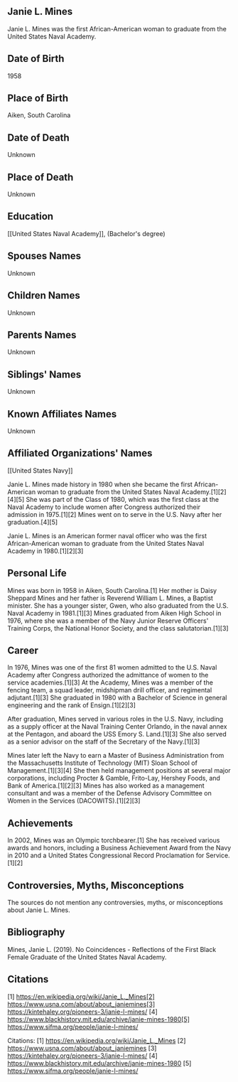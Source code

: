 ## Janie L. Mines
Janie L. Mines was the first African-American woman to graduate from the United States Naval Academy.

## Date of Birth
1958

## Place of Birth
Aiken, South Carolina

## Date of Death
Unknown

## Place of Death
Unknown

## Education
[[United States Naval Academy]], (Bachelor's degree)

## Spouses Names
Unknown

## Children Names
Unknown

## Parents Names
Unknown

## Siblings' Names
Unknown

## Known Affiliates Names
Unknown

## Affiliated Organizations' Names
[[United States Navy]]

Janie L. Mines made history in 1980 when she became the first African-American woman to graduate from the United States Naval Academy.[1][2][4][5] She was part of the Class of 1980, which was the first class at the Naval Academy to include women after Congress authorized their admission in 1975.[1][2] Mines went on to serve in the U.S. Navy after her graduation.[4][5]

Janie L. Mines is an American former naval officer who was the first African-American woman to graduate from the United States Naval Academy in 1980.[1][2][3] 

## Personal Life
Mines was born in 1958 in Aiken, South Carolina.[1] Her mother is Daisy Sheppard Mines and her father is Reverend William L. Mines, a Baptist minister. She has a younger sister, Gwen, who also graduated from the U.S. Naval Academy in 1981.[1][3] Mines graduated from Aiken High School in 1976, where she was a member of the Navy Junior Reserve Officers' Training Corps, the National Honor Society, and the class salutatorian.[1][3]

## Career
In 1976, Mines was one of the first 81 women admitted to the U.S. Naval Academy after Congress authorized the admittance of women to the service academies.[1][3] At the Academy, Mines was a member of the fencing team, a squad leader, midshipman drill officer, and regimental adjutant.[1][3] She graduated in 1980 with a Bachelor of Science in general engineering and the rank of Ensign.[1][2][3] 

After graduation, Mines served in various roles in the U.S. Navy, including as a supply officer at the Naval Training Center Orlando, in the naval annex at the Pentagon, and aboard the USS Emory S. Land.[1][3] She also served as a senior advisor on the staff of the Secretary of the Navy.[1][3] 

Mines later left the Navy to earn a Master of Business Administration from the Massachusetts Institute of Technology (MIT) Sloan School of Management.[1][3][4] She then held management positions at several major corporations, including Procter & Gamble, Frito-Lay, Hershey Foods, and Bank of America.[1][2][3] Mines has also worked as a management consultant and was a member of the Defense Advisory Committee on Women in the Services (DACOWITS).[1][2][3]

## Achievements
In 2002, Mines was an Olympic torchbearer.[1] She has received various awards and honors, including a Business Achievement Award from the Navy in 2010 and a United States Congressional Record Proclamation for Service.[1][2]

## Controversies, Myths, Misconceptions
The sources do not mention any controversies, myths, or misconceptions about Janie L. Mines.

## Bibliography
Mines, Janie L. (2019). No Coincidences - Reflections of the First Black Female Graduate of the United States Naval Academy.

## Citations
[1] https://en.wikipedia.org/wiki/Janie_L._Mines[2] https://www.usna.com/about/about_janiemines[3] https://kintehaley.org/pioneers-3/janie-l-mines/
[4] https://www.blackhistory.mit.edu/archive/janie-mines-1980[5] https://www.sifma.org/people/janie-l-mines/

Citations:
[1] https://en.wikipedia.org/wiki/Janie_L._Mines
[2] https://www.usna.com/about/about_janiemines
[3] https://kintehaley.org/pioneers-3/janie-l-mines/
[4] https://www.blackhistory.mit.edu/archive/janie-mines-1980
[5] https://www.sifma.org/people/janie-l-mines/